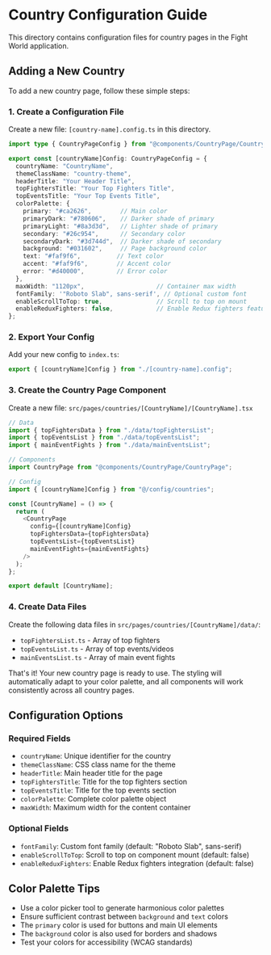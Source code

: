 # Country Configuration Guide

This directory contains configuration files for country pages in the Fight World application.

## Adding a New Country

To add a new country page, follow these simple steps:

### 1. Create a Configuration File

Create a new file: `[country-name].config.ts` in this directory.

```typescript
import type { CountryPageConfig } from "@components/CountryPage/CountryPage.types";

export const [countryName]Config: CountryPageConfig = {
  countryName: "CountryName",
  themeClassName: "country-theme",
  headerTitle: "Your Header Title",
  topFightersTitle: "Your Top Fighters Title",
  topEventsTitle: "Your Top Events Title",
  colorPalette: {
    primary: "#ca2626",        // Main color
    primaryDark: "#780606",    // Darker shade of primary
    primaryLight: "#8a3d3d",   // Lighter shade of primary
    secondary: "#26c954",      // Secondary color
    secondaryDark: "#3d744d",  // Darker shade of secondary
    background: "#031602",     // Page background color
    text: "#faf9f6",          // Text color
    accent: "#faf9f6",        // Accent color
    error: "#d40000",         // Error color
  },
  maxWidth: "1120px",                    // Container max width
  fontFamily: '"Roboto Slab", sans-serif', // Optional custom font
  enableScrollToTop: true,               // Scroll to top on mount
  enableReduxFighters: false,            // Enable Redux fighters feature
};
```

### 2. Export Your Config

Add your new config to `index.ts`:

```typescript
export { [countryName]Config } from "./[country-name].config";
```

### 3. Create the Country Page Component

Create a new file: `src/pages/countries/[CountryName]/[CountryName].tsx`

```typescript
// Data
import { topFightersData } from "./data/topFightersList";
import { topEventsList } from "./data/topEventsList";
import { mainEventFights } from "./data/mainEventsList";

// Components
import CountryPage from "@components/CountryPage/CountryPage";

// Config
import { [countryName]Config } from "@/config/countries";

const [CountryName] = () => {
  return (
    <CountryPage
      config={[countryName]Config}
      topFightersData={topFightersData}
      topEventsList={topEventsList}
      mainEventFights={mainEventFights}
    />
  );
};

export default [CountryName];
```

### 4. Create Data Files

Create the following data files in `src/pages/countries/[CountryName]/data/`:

- `topFightersList.ts` - Array of top fighters
- `topEventsList.ts` - Array of top events/videos
- `mainEventsList.ts` - Array of main event fights

That's it! Your new country page is ready to use. The styling will automatically adapt to your color palette, and all components will work consistently across all country pages.

## Configuration Options

### Required Fields

- `countryName`: Unique identifier for the country
- `themeClassName`: CSS class name for the theme
- `headerTitle`: Main header title for the page
- `topFightersTitle`: Title for the top fighters section
- `topEventsTitle`: Title for the top events section
- `colorPalette`: Complete color palette object
- `maxWidth`: Maximum width for the content container

### Optional Fields

- `fontFamily`: Custom font family (default: "Roboto Slab", sans-serif)
- `enableScrollToTop`: Scroll to top on component mount (default: false)
- `enableReduxFighters`: Enable Redux fighters integration (default: false)

## Color Palette Tips

- Use a color picker tool to generate harmonious color palettes
- Ensure sufficient contrast between `background` and `text` colors
- The `primary` color is used for buttons and main UI elements
- The `background` color is also used for borders and shadows
- Test your colors for accessibility (WCAG standards)
